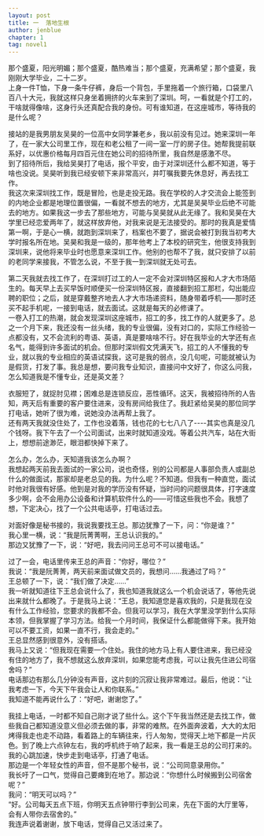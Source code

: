 ```yaml
---
layout: post
title: 一  落地生根
author: jenblue
chapter: 1
tag: novel1
---
```


那个盛夏，阳光明媚；那个盛夏，酷热难当；那个盛夏，充满希望；那个盛夏，我刚刚大学毕业，二十二岁。<br />
上身一件T恤，下身一条牛仔裤，身后一个背包，手里拖着一个旅行箱，口袋里八百八十大元，我就这样只身坐着拥挤的火车来到了深圳。呵，一看就是个打工的，干啥就得像啥，这身行头还真配合我的身份。可有谁知道，在这座城市，等待我的是什么呢？

接站的是我男朋友吴昊的一位高中女同学兼老乡，我以前没有见过。她来深圳一年了，在一家大公司里工作，现在和老公租了一间一室一厅的房子住。她帮我提前联系好，以优惠价格每月四百元住在她公司的招待所里，我自然是感激不尽。<br />
到了招待所后，我给吴昊打了电话，报个平安，由于对深圳还什么都不知道，等于啥也没说。吴昊听到我已经安顿下来非常高兴，并叮嘱我要先休息好，再去找工作。<br />
我这次来深圳找工作，既是冒险，也是走投无路。我在学校的人才交流会上能签到的内地企业都是地理位置很偏，一看就不想去的地方，尤其是吴昊毕业后绝不可能去的地方。如果我这一步去了那些地方，可能与吴昊就从此无缘了。我和吴昊在大学里已经恋爱两年了，就这样放弃他，对我来说是无法接受的。那时的我真是爱情第一啊，于是心一横，就跑到深圳来了，档案也不要了，据说会被打到我当初考大学时报名所在地。吴昊和我是一级的，那年他考上了本校的研究生，他很支持我到深圳来，说他将来毕业时也愿意来深圳工作。他别的也帮不了我，就只安排了以前的老同学来接我，不管怎么说，不至于我一到深圳就无处可去。

第二天我就去找工作了，在深圳打过工的人一定不会对深圳特区报和人才大市场陌生的。每天早上去买早饭时顺便买一份深圳特区报，直接翻到招工那栏，勾出能应聘的职位；之后，就是穿戴整齐地去人才大市场递资料，随身带着呼机——那时还买不起手机呢，一接到电话，就去面试。这就是每天的必修课了。<br />
一卷入打工的热潮，就会发现深圳这座城市，招工的多，找工作的人就更多了。总之一个月下来，我还没有一丝头绪，我的专业很偏，没有对口的，实际工作经验一点都没有，又不会流利的粤语、英语，真是要啥啥不行。好在我毕业的大学还有点名气，能得到许多面试的机会。但那时深圳假文凭满天飞，招工的人不懂我的专业，就以我的专业相应的英语试探我，这可是我的弱点，没几句呢，可能就被认为是假货，打发了事。我总是想，要问我专业知识，直接问中文好了，你这么问我，怎么知道我是不懂专业，还是英文差？

衣服短了，就捉肘见襟；困难总是连锁反应，恶性循环。这天，我被招待所的人告知，两天后有重要的客户要住进来，没有房间给我住了。我赶紧给吴昊的那位同学打电话，她听了很为难，说她没办法再帮上我了。<br />
还有两天我就没住处了，工作也没着落，钱也花的七七八八了----其实也真是没几个钱呀。我下午去了一个公司面试，出来时就知道没戏。等着公共汽车，站在大街上，想想前途渺茫，眼泪都快掉下来了。

怎么办，怎么办，天知道我该怎么办啊？<br />
我想起两天前我去面试的一家公司，说也奇怪，别的公司都是人事部负责人或副总什么的做面试，那家却是老总见的我。为什么呢？不知道。但我有一种直觉，面试时他对我很有好感。他到是对我的学历没有怀疑，当时问的问题很具体，打字速度多少啊，会不会用办公设备和计算机软件什么的——可惜这些我也不会。我想了想，下定决心，找了一个公共电话亭，打电话过去。

对面好像是秘书接的，我说我要找王总。那边犹豫了一下，问：“你是谁？”<br />
我心里一横，说：“我是阮菁菁啊，王总认识我的。”<br />
那边又犹豫了一下，说：“好吧，我去问问王总可不可以接电话。”

过了一会，电话里传来王总的声音：“你好，哪位？”<br />
我说：“我是阮菁菁，两天前来面试做文员的，我想问……我通过了吗？”<br />
王总顿了一下，说：“我们做了决定……”<br />
我一听就知道往下王总会说什么了，我也知道我就这么一个机会说话了，等他先说出来就什么都晚了。于是我马上说：“王总，我知道您是喜欢我的，只是我现在没有什么工作经验，您要求的我都不会。但我可以学习，我在大学里没学到什么实际本领，但我掌握了学习方法。给我一个月时间，我保证什么都能做得下来。我开始可以不要工资，如果一直不行，我会走的。”<br />
王总显然感到很意外，没有搭话。<br />
我马上又说：“但我现在需要一个住处。我住的地方马上有人要住进来，我已经没有住的地方了，我不想就这么放弃深圳，如果您能考虑我，可以让我先住进公司宿舍吗？”<br />
电话那边有那么几分钟没有声音，这片刻的沉寂让我非常难过。最后，他说：“让我考虑一下，今天下午我会让人和你联系。”<br />
我知道不能再说什么了：“好吧，谢谢您了。”

我挂上电话，一时都不知自己刚才说了些什么。这个下午我当然还是去找工作，做些我自己都知道没意义但必须去做的事，非常的难熬。在外面奔波着，大大的太阳烤得我走也走不动路，看着路上的车辆往来，行人匆匆，觉得天上地下都是一片灰色。到了晚上六点钟左右，我的呼机终于响了起来，我一看是王总的公司打来的。我的心跳加速，快步走到电话亭，打通了电话。<br />
那边是一个年轻女性的声音，但不是那个秘书，说：“公司同意录用你。”<br />
我长吁了一口气，觉得自己要瘫到在地了。那边说：“你想什么时候搬到公司宿舍呢？”<br />
我问：“明天可以吗？”<br />
“好。公司每天五点下班，你明天五点钟带行李到公司来，先在下面的大厅里等，会有人带你去宿舍的。”<br />
我连声说着谢谢，放下电话，觉得自己又活过来了。
